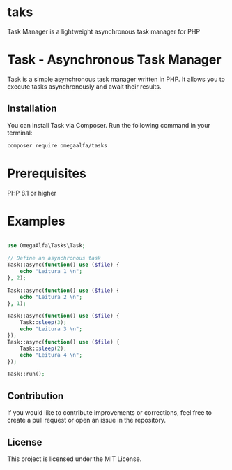 # taks
Task Manager is a lightweight asynchronous task manager for PHP

# Task - Asynchronous Task Manager

Task is a simple asynchronous task manager written in PHP. It allows you to execute tasks asynchronously and await their results.

## Installation

You can install Task via Composer. Run the following command in your terminal:

```bash
composer require omegaalfa/tasks
```

# Prerequisites

PHP 8.1 or higher

# Examples

```php

use OmegaAlfa\Tasks\Task;

// Define an asynchronous task
Task::async(function() use ($file) {
	echo "Leitura 1 \n";
}, 2);

Task::async(function() use ($file) {
	echo "Leitura 2 \n";
}, 1);

Task::async(function() use ($file) {
	Task::sleep(3);
	echo "Leitura 3 \n";
});
Task::async(function() use ($file) {
	Task::sleep(2);
	echo "Leitura 4 \n";
});

Task::run();

```

## Contribution

If you would like to contribute improvements or corrections, feel free to create a pull request or open an issue in the repository.

## License

This project is licensed under the MIT License.

